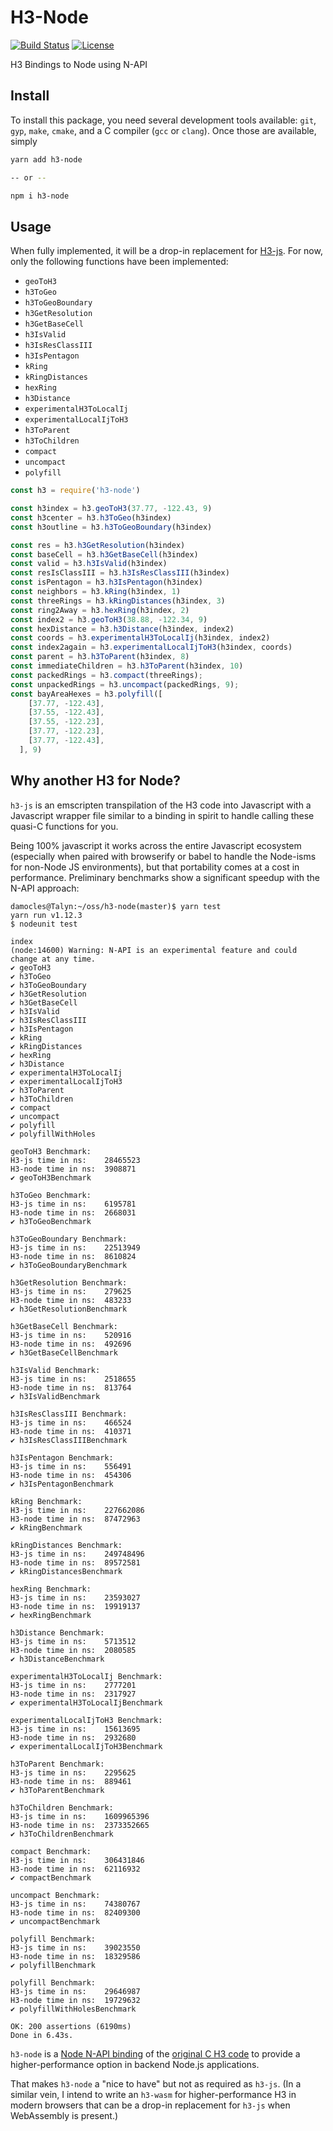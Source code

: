 # H3-Node

[![Build Status](https://travis-ci.org/dfellis/h3-node.svg?branch=master)](https://travis-ci.org/dfellis/h3-node) [![License](https://img.shields.io/badge/license-MIT-blue.svg)](LICENSE)

H3 Bindings to Node using N-API

## Install

To install this package, you need several development tools available: `git`, `gyp`, `make`, `cmake`, and a C compiler (`gcc` or `clang`). Once those are available, simply

```sh
yarn add h3-node

-- or --

npm i h3-node
```

## Usage

When fully implemented, it will be a drop-in replacement for [H3-js](https://github.com/uber/h3-js). For now, only the following functions have been implemented:

* `geoToH3`
* `h3ToGeo`
* `h3ToGeoBoundary`
* `h3GetResolution`
* `h3GetBaseCell`
* `h3IsValid`
* `h3IsResClassIII`
* `h3IsPentagon`
* `kRing`
* `kRingDistances`
* `hexRing`
* `h3Distance`
* `experimentalH3ToLocalIj`
* `experimentalLocalIjToH3`
* `h3ToParent`
* `h3ToChildren`
* `compact`
* `uncompact`
* `polyfill`

```js
const h3 = require('h3-node')

const h3index = h3.geoToH3(37.77, -122.43, 9)
const h3center = h3.h3ToGeo(h3index)
const h3outline = h3.h3ToGeoBoundary(h3index)

const res = h3.h3GetResolution(h3index)
const baseCell = h3.h3GetBaseCell(h3index)
const valid = h3.h3IsValid(h3index)
const resIsClassIII = h3.h3IsResClassIII(h3index)
const isPentagon = h3.h3IsPentagon(h3index)
const neighbors = h3.kRing(h3index, 1)
const threeRings = h3.kRingDistances(h3index, 3)
const ring2Away = h3.hexRing(h3index, 2)
const index2 = h3.geoToH3(38.88, -122.34, 9)
const hexDistance = h3.h3Distance(h3index, index2)
const coords = h3.experimentalH3ToLocalIj(h3index, index2)
const index2again = h3.experimentalLocalIjToH3(h3index, coords)
const parent = h3.h3ToParent(h3index, 8)
const immediateChildren = h3.h3ToParent(h3index, 10)
const packedRings = h3.compact(threeRings);
const unpackedRings = h3.uncompact(packedRings, 9);
const bayAreaHexes = h3.polyfill([
    [37.77, -122.43],
    [37.55, -122.43],
    [37.55, -122.23],
    [37.77, -122.23],
    [37.77, -122.43],
  ], 9)
```

## Why another H3 for Node?

`h3-js` is an emscripten transpilation of the H3 code into Javascript with a Javascript wrapper file similar to a binding in spirit to handle calling these quasi-C functions for you.

Being 100% javascript it works across the entire Javascript ecosystem (especially when paired with browserify or babel to handle the Node-isms for non-Node JS environments), but that portability comes at a cost in performance. Preliminary benchmarks show a significant speedup with the N-API approach:

```
damocles@Talyn:~/oss/h3-node(master)$ yarn test
yarn run v1.12.3
$ nodeunit test

index
(node:14600) Warning: N-API is an experimental feature and could change at any time.
✔ geoToH3
✔ h3ToGeo
✔ h3ToGeoBoundary
✔ h3GetResolution
✔ h3GetBaseCell
✔ h3IsValid
✔ h3IsResClassIII
✔ h3IsPentagon
✔ kRing
✔ kRingDistances
✔ hexRing
✔ h3Distance
✔ experimentalH3ToLocalIj
✔ experimentalLocalIjToH3
✔ h3ToParent
✔ h3ToChildren
✔ compact
✔ uncompact
✔ polyfill
✔ polyfillWithHoles

geoToH3 Benchmark:
H3-js time in ns:    28465523
H3-node time in ns:  3908871
✔ geoToH3Benchmark

h3ToGeo Benchmark:
H3-js time in ns:    6195781
H3-node time in ns:  2668031
✔ h3ToGeoBenchmark

h3ToGeoBoundary Benchmark:
H3-js time in ns:    22513949
H3-node time in ns:  8610824
✔ h3ToGeoBoundaryBenchmark

h3GetResolution Benchmark:
H3-js time in ns:    279625
H3-node time in ns:  483233
✔ h3GetResolutionBenchmark

h3GetBaseCell Benchmark:
H3-js time in ns:    520916
H3-node time in ns:  492696
✔ h3GetBaseCellBenchmark

h3IsValid Benchmark:
H3-js time in ns:    2518655
H3-node time in ns:  813764
✔ h3IsValidBenchmark

h3IsResClassIII Benchmark:
H3-js time in ns:    466524
H3-node time in ns:  410371
✔ h3IsResClassIIIBenchmark

h3IsPentagon Benchmark:
H3-js time in ns:    556491
H3-node time in ns:  454306
✔ h3IsPentagonBenchmark

kRing Benchmark:
H3-js time in ns:    227662086
H3-node time in ns:  87472963
✔ kRingBenchmark

kRingDistances Benchmark:
H3-js time in ns:    249748496
H3-node time in ns:  89572581
✔ kRingDistancesBenchmark

hexRing Benchmark:
H3-js time in ns:    23593027
H3-node time in ns:  19919137
✔ hexRingBenchmark

h3Distance Benchmark:
H3-js time in ns:    5713512
H3-node time in ns:  2080585
✔ h3DistanceBenchmark

experimentalH3ToLocalIj Benchmark:
H3-js time in ns:    2777201
H3-node time in ns:  2317927
✔ experimentalH3ToLocalIjBenchmark

experimentalLocalIjToH3 Benchmark:
H3-js time in ns:    15613695
H3-node time in ns:  2932680
✔ experimentalLocalIjToH3Benchmark

h3ToParent Benchmark:
H3-js time in ns:    2295625
H3-node time in ns:  889461
✔ h3ToParentBenchmark

h3ToChildren Benchmark:
H3-js time in ns:    1609965396
H3-node time in ns:  2373352665
✔ h3ToChildrenBenchmark

compact Benchmark:
H3-js time in ns:    306431846
H3-node time in ns:  62116932
✔ compactBenchmark

uncompact Benchmark:
H3-js time in ns:    74380767
H3-node time in ns:  82409300
✔ uncompactBenchmark

polyfill Benchmark:
H3-js time in ns:    39023550
H3-node time in ns:  18329586
✔ polyfillBenchmark

polyfill Benchmark:
H3-js time in ns:    29646987
H3-node time in ns:  19729632
✔ polyfillWithHolesBenchmark

OK: 200 assertions (6190ms)
Done in 6.43s.
```

`h3-node` is a [Node N-API binding](https://nodejs.org/api/n-api.html) of the [original C H3 code](https://github.com/uber/h3) to provide a higher-performance option in backend Node.js applications.

That makes `h3-node` a "nice to have" but not as required as `h3-js`. (In a similar vein, I intend to write an `h3-wasm` for higher-performance H3 in modern browsers that can be a drop-in replacement for `h3-js` when WebAssembly is present.)
